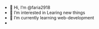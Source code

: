 - 👋 Hi, I’m @faria2918
- 👀 I’m interested in Learing new things
- 🌱 I’m currently learning web-development
-

<!---
faria2918/faria2918 is a ✨ special ✨ repository because its `README.md` (this file) appears on your GitHub profile.
You can click the Preview link to take a look at your changes.
--->
